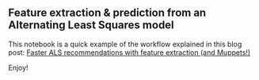 ## Feature extraction & prediction from an Alternating Least Squares model

This notebook is a quick example of the workflow explained in this blog post: [Faster ALS recommendations with feature extraction (and Muppets!)](https://towardsdatascience.com/faster-als-recommendations-with-feature-extraction-and-muppets-78402af9c011)

Enjoy!